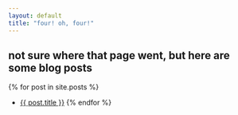 ```yaml
---
layout: default
title: "four! oh, four!"
---
```

## not sure where that page went, but here are some blog posts

{% for post in site.posts %}
  -  <a href="{{ post.url }}">{{ post.title }}</a>
{% endfor %}
